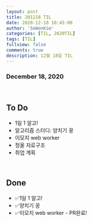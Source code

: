```yaml
---
layout: post
title: 201218 TIL
date: 2020-12-18 10:45:00
author: 'SeWonKim'
categories: [TIL, 2020TIL]
tags: [TIL]
fullview: false
comments: true
description: 12월 18일 TIL
---
```


### December 18, 2020

&nbsp;

## To Do

- 1일 1 알고!
- 알고리즘 스터디: 양치기 꿍
- 이모지 web worker
- 정올 자료구조
- 취업 계획

&nbsp;
&nbsp;

## Done

- ✅1일 1 알고!
- ✅양치기 꿍
- ✅이모지 web worker - PR완료!

&nbsp;
&nbsp;
